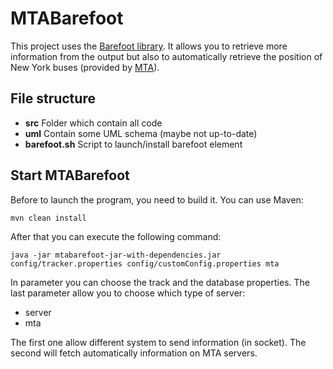 # MTABarefoot

This project uses the [Barefoot library](https://github.com/bmwcarit/barefoot).  It allows you to retrieve more information from the output but also to automatically retrieve the position of New York buses (provided by [MTA](http://web.mta.info/developers/)).


## File structure
- **src**
    Folder which contain all code
- **uml**
    Contain some UML schema (maybe not up-to-date)
- **barefoot.sh**
    Script to launch/install barefoot element


## Start MTABarefoot

Before to launch the program, you need to build it. You can use Maven:
```
mvn clean install
```
After that you can execute the following command:
```
java -jar mtabarefoot-jar-with-dependencies.jar config/tracker.properties config/customConfig.properties mta
```
In parameter you can choose the track and the database properties. The last parameter allow you to choose which type of server:
- server
- mta

The first one allow different system to send information (in socket). The second will fetch automatically information on MTA servers.

